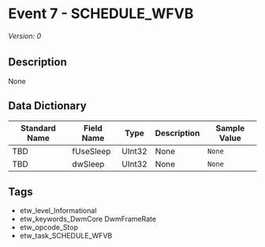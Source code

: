 # Event 7 - SCHEDULE_WFVB
###### Version: 0

## Description
None

## Data Dictionary
|Standard Name|Field Name|Type|Description|Sample Value|
|---|---|---|---|---|
|TBD|fUseSleep|UInt32|None|`None`|
|TBD|dwSleep|UInt32|None|`None`|

## Tags
* etw_level_Informational
* etw_keywords_DwmCore DwmFrameRate
* etw_opcode_Stop
* etw_task_SCHEDULE_WFVB